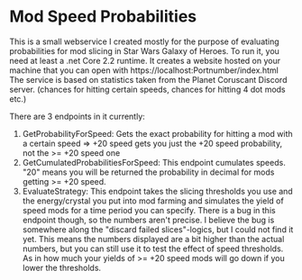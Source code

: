 # Mod Speed Probabilities

This is a small webservice I created mostly for the purpose of evaluating probabilities for mod slicing in Star Wars Galaxy of Heroes. 
To run it, you need at least a .net Core 2.2 runtime. It creates a website hosted on your machine that you can open with https://localhost:Portnumber/index.html
The service is based on statistics taken from the Planet Coruscant Discord server. (chances for hitting certain speeds, chances for hitting 4 dot mods etc.)

There are 3 endpoints in it currently: 
1. GetProbabilityForSpeed: Gets the exact probability for hitting a mod with a certain speed => +20 speed gets you just the +20 speed probability, not the >= +20 speed one
2. GetCumulatedProbabilitiesForSpeed: This endpoint cumulates speeds. "20" means you will be returned the probability in decimal for mods getting >= +20 speed.
3. EvaluateStrategy: This endpoint takes the slicing thresholds you use and the energy/crystal you put into mod farming and simulates the yield of speed mods for a time period you can specify.
There is a bug in this endpoint though, so the numbers aren't precise. I believe the bug is somewhere along the "discard failed slices"-logics, but I could not find it yet. This means the numbers displayed are a bit higher than the actual numbers, but you can still use it to test the effect of speed thresholds. As in how much your yields of >= +20 speed mods will go down if you lower the thresholds.
